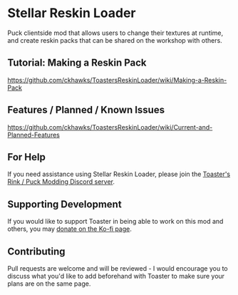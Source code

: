 ﻿# Stellar Reskin Loader
Puck clientside mod that allows users to change their textures at runtime, and create reskin packs that can be shared on the workshop with others.

## Tutorial: Making a Reskin Pack
https://github.com/ckhawks/ToastersReskinLoader/wiki/Making-a-Reskin-Pack

## Features / Planned / Known Issues
https://github.com/ckhawks/ToastersReskinLoader/wiki/Current-and-Planned-Features

## For Help
If you need assistance using Stellar Reskin Loader, please join the [Toaster's Rink / Puck Modding Discord server](http://discord.puckstats.io/).

## Supporting Development
If you would like to support Toaster in being able to work on this mod and others, you may [donate on the Ko-fi page](https://ko-fi.com/stellaric).

## Contributing
Pull requests are welcome and will be reviewed - I would encourage you to discuss what you'd like to add beforehand with Toaster to make sure your plans are on the same page.

